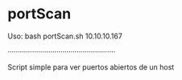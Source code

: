 # portScan

Uso: bash portScan.sh 10.10.10.167



·····················································

Script simple para ver puertos abiertos de un host
